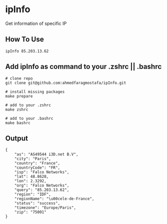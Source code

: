 # ipInfo
Get information of specific IP 

## How To Use 
```
ipInfo 85.203.13.62
 ```

## Add ipInfo as command to your .zshrc || .bashrc
```
# clone repo 
git clone git@github.com:ahmedfaragmostafa/ipInfo.git

# install missing packages 
make prepare

# add to your .zshrc
make zshrc

# add to your .bashrc
make bashrc
```

## Output
```
{
    "as": "AS49544 i3D.net B.V",
    "city": "Paris",
    "country": "France",
    "countryCode": "FR",
    "isp": "Falco Networks",
    "lat": 48.8628,
    "lon": 2.3292,
    "org": "Falco Networks",
    "query": "85.203.13.62",
    "region": "IDF",
    "regionName": "\u00cele-de-France",
    "status": "success",
    "timezone": "Europe/Paris",
    "zip": "75001"
}
```

